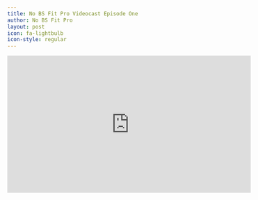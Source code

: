```yaml
---
title: No BS Fit Pro Videocast Episode One
author: No BS Fit Pro
layout: post
icon: fa-lightbulb
icon-style: regular
---
```


<iframe width="560" height="315" src="https://www.youtube.com/embed/cXQTLgQJ17U" frameborder="0" allow="autoplay; encrypted-media" allowfullscreen></iframe>
